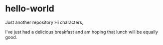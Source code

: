 # hello-world
Just another repository 
Hi characters, 

I've just had a delicious breakfast and am hoping that lunch will be equally good. 
